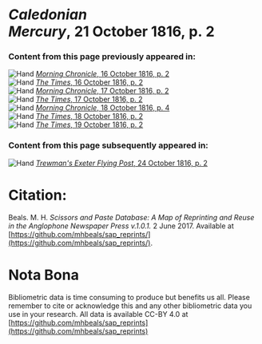# *Caledonian Mercury*, 21 October 1816, p. 2  
  
### Content from this page previously appeared in:  
![Hand](http://scissorsandpaste.net/wp-content/uploads/2017/06/smallhandpointer.png) [*Morning Chronicle*, 16 October 1816, p. 2](https://mhbeals.github.io/sap_html/Morning-Chronicle/Morning-Chronicle-16-October-1816-p-2)  
![Hand](http://scissorsandpaste.net/wp-content/uploads/2017/06/smallhandpointer.png) [*The Times*, 16 October 1816, p. 2](https://mhbeals.github.io/sap_html/The-Times/The-Times-16-October-1816-p-2)  
![Hand](http://scissorsandpaste.net/wp-content/uploads/2017/06/smallhandpointer.png) [*Morning Chronicle*, 17 October 1816, p. 2](https://mhbeals.github.io/sap_html/Morning-Chronicle/Morning-Chronicle-17-October-1816-p-2)  
![Hand](http://scissorsandpaste.net/wp-content/uploads/2017/06/smallhandpointer.png) [*The Times*, 17 October 1816, p. 2](https://mhbeals.github.io/sap_html/The-Times/The-Times-17-October-1816-p-2)  
![Hand](http://scissorsandpaste.net/wp-content/uploads/2017/06/smallhandpointer.png) [*Morning Chronicle*, 18 October 1816, p. 4](https://mhbeals.github.io/sap_html/Morning-Chronicle/Morning-Chronicle-18-October-1816-p-4)  
![Hand](http://scissorsandpaste.net/wp-content/uploads/2017/06/smallhandpointer.png) [*The Times*, 18 October 1816, p. 2](https://mhbeals.github.io/sap_html/The-Times/The-Times-18-October-1816-p-2)  
![Hand](http://scissorsandpaste.net/wp-content/uploads/2017/06/smallhandpointer.png) [*The Times*, 19 October 1816, p. 2](https://mhbeals.github.io/sap_html/The-Times/The-Times-19-October-1816-p-2)  
  
### Content from this page subsequently appeared in:  
![Hand](http://scissorsandpaste.net/wp-content/uploads/2017/06/smallhandpointer.png) [*Trewman's Exeter Flying Post*, 24 October 1816, p. 2](https://mhbeals.github.io/sap_html/Trewman's-Exeter-Flying-Post/Trewman's-Exeter-Flying-Post-24-October-1816-p-2)  


# Citation: 

Beals. M. H. *Scissors and Paste Database: A Map of Reprinting and Reuse in the Anglophone Newspaper Press v.1.0.1.* 2 June 2017. Available at [https://github.com/mhbeals/sap_reprints/](https://github.com/mhbeals/sap_reprints/). 

# Nota Bona

Bibliometric data is time consuming to produce but benefits us all. Please remember to cite or acknowledge this and any other bibliometric data you use in your research. All data is available CC-BY 4.0 at [https://github.com/mhbeals/sap_reprints](https://github.com/mhbeals/sap_reprints)